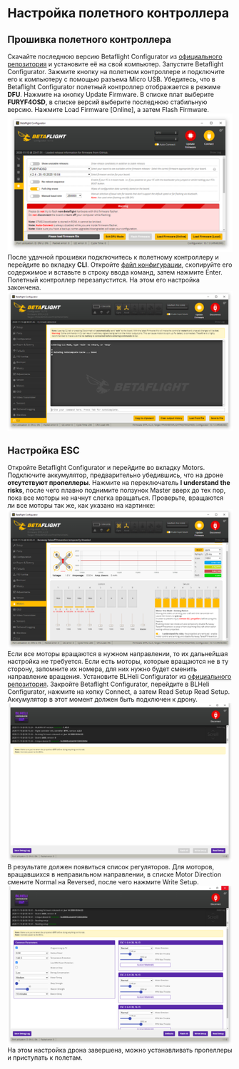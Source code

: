 # Настройка полетного контроллера

## Прошивка полетного контроллера

Скачайте последнюю версию Betaflight Configurator из [официального репозитория](https://github.com/betaflight/betaflight-configurator/releases) и установите её на свой компьютер. Запустите Betaflight Configurator. Зажмите кнопку на полетном контроллере и подключите его к компьютеру с помощью разъема Micro USB. Убедитесь, что в Betaflight Configurator полетный контроллер отображается в режиме **DFU**. Нажмите на кнопку Update Firmware. В списке плат выберите **FURYF4OSD**, в списке версий выберите последнюю стабильную версию. Нажмите <span class="betaflight_button">Load Firmware [Online]</span>, а затем <span class="betaflight_button">Flash Firmware</span>.
![_image](img/beta_dfu.png)
После удачной прошивки подключитесь к полетному контроллеру и перейдите во вкладку **CLI**. Откройте <a href="../res/dump.txt" target="_blank">файл конфигурации</a>, скопируйте его содержимое и вставьте в строку ввода команд, затем нажмите <span class="shortcutkey">Enter</span>. Полетный контроллер перезапустится. На этом его настройка закончена.
![_image](img/beta_cli.png)

## Настройка ESC

Откройте Betaflight Configurator и перейдите во вкладку Motors. Подключите аккумулятор, предварительно убедившись, что на дроне **отсутствуют пропеллеры**. Нажмите на переключатель **I understand the risks**, после чего плавно поднимите ползунок Master вверх до тех пор, пока все моторы не начнут слегка вращаться. Проверьте, вращаются ли все моторы так же, как указано на картинке:
![_image](img/beta_motors.png)
Если все моторы вращаются в нужном направлении, то их дальнейшая настройка не требуется. Если есть моторы, которые вращаются не в ту сторону, запомните их номера, для них нужно будет сменить направление вращения.
 Установите BLHeli Configurator из [официального репозитория](https://github.com/blheli-configurator/blheli-configurator/releases). Закройте Betaflight Configurator, перейдите в BLHeli Configurator, нажмите на копку Connect, а затем <span class="blheli_button">Read Setup</span> Read Setup. Аккумулятор в этот момент должен быть подключен к дрону.
 ![_image](img/bl.png)
 В результате должен появиться список регуляторов. Для моторов, вращавшихся в неправильном направлении, в списке Motor Direction смените Normal на Reversed, после чего нажмите <span class="blheli_button">Write Setup</span>.
  ![_image](img/bl_motors.png)
  На этом настройка дрона завершена, можно устанавливать пропеллеры и приступать к полетам.
